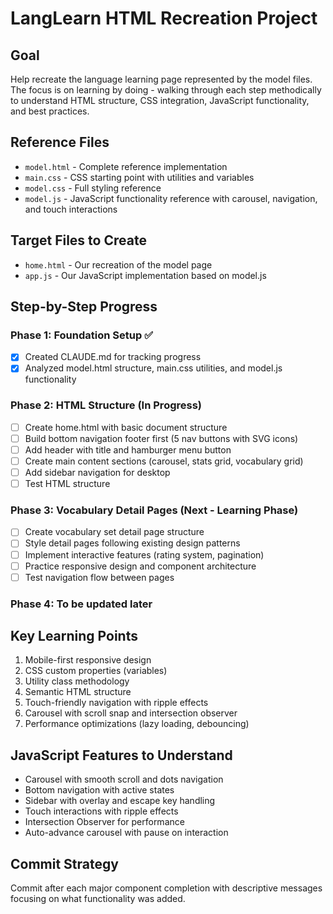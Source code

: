 # LangLearn HTML Recreation Project

## Goal
Help recreate the language learning page represented by the model files. The focus is on learning by doing - walking through each step methodically to understand HTML structure, CSS integration, JavaScript functionality, and best practices.

## Reference Files
- `model.html` - Complete reference implementation
- `main.css` - CSS starting point with utilities and variables
- `model.css` - Full styling reference
- `model.js` - JavaScript functionality reference with carousel, navigation, and touch interactions

## Target Files to Create
- `home.html` - Our recreation of the model page
- `app.js` - Our JavaScript implementation based on model.js

## Step-by-Step Progress

### Phase 1: Foundation Setup ✅
- [x] Created CLAUDE.md for tracking progress
- [x] Analyzed model.html structure, main.css utilities, and model.js functionality

### Phase 2: HTML Structure (In Progress)
- [ ] Create home.html with basic document structure
- [ ] Build bottom navigation footer first (5 nav buttons with SVG icons)
- [ ] Add header with title and hamburger menu button
- [ ] Create main content sections (carousel, stats grid, vocabulary grid)
- [ ] Add sidebar navigation for desktop
- [ ] Test HTML structure

### Phase 3: Vocabulary Detail Pages (Next - Learning Phase)
- [ ] Create vocabulary set detail page structure
- [ ] Style detail pages following existing design patterns
- [ ] Implement interactive features (rating system, pagination)
- [ ] Practice responsive design and component architecture
- [ ] Test navigation flow between pages

### Phase 4: To be updated later

## Key Learning Points
1. Mobile-first responsive design
2. CSS custom properties (variables)
3. Utility class methodology
4. Semantic HTML structure
5. Touch-friendly navigation with ripple effects
6. Carousel with scroll snap and intersection observer
7. Performance optimizations (lazy loading, debouncing)

## JavaScript Features to Understand
- Carousel with smooth scroll and dots navigation
- Bottom navigation with active states
- Sidebar with overlay and escape key handling
- Touch interactions with ripple effects
- Intersection Observer for performance
- Auto-advance carousel with pause on interaction

## Commit Strategy
Commit after each major component completion with descriptive messages focusing on what functionality was added.